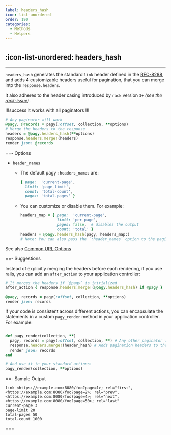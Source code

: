 ```yaml
---
label: headers_hash
icon: list-unordered
order: 190
categories:
  - Methods
  - Helpers
---
```


#

## :icon-list-unordered: headers_hash

---

`headers_hash` generates the standard `link` header defined in the
[RFC-8288](https://tools.ietf.org/html/rfc8288), and adds 4 customizable headers useful for pagination, that you can merge into the `response.headers`.

It also adheres to the header casing introduced by `rack` version `3+` _(see the [rack-issue](https://github.com/rack/rack/issues/1592))_.

!!!success It works with all paginators
!!!

```ruby Controller
# Any paginator will work
@pagy, @records = pagy(:offset, collection, **options)
# Merge the headers to the response
headers = @pagy.headers_hash(**options)
response.headers.merge!(headers)
render json: @records
```

==- Options

- `header_names`
  - The default pagy `:headers_names` are:
    ```ruby
    { page:  'current-page',
      limit: 'page-limit',
      count: 'total-count',
      pages: 'total-pages' }
    ```
  - You can customize or disable them. For example:

    ```ruby Controller 
    headers_map = { page:  'current-page',
                    limit: 'per-page',
                    pages: false,  # disables the output
                    count: 'total' }
    headers = @pagy.headers_hash(pagy, headers_map:)
    # Note: You can also pass the `:header_names` option to the paginator 
    ```
    
See also [Common URL Options](../paginators#common-url-options)

==- Suggestions
<br/>

Instead of explicitly merging the headers before each rendering, if you use rails, you can add an `after_action` to your application controller:

```ruby Controller (after_action)
# It merges the headers if `@pagy` is initialized
after_action { response.headers.merge!(@pagy.headers_hash) if @pagy }

@pagy, records = pagy(:offset, collection, **options)
render json: records
```

If your code is consistent across different actions, you can encapsulate the statements in a custom `pagy_render` method in your
application controller. For example:

```ruby Controller

def pagy_render(collection, **)
  pagy, records = pagy(:offset, collection, **) # Any other paginator works as well
  response.headers.merge!(header_hash) # Adds pagination headers to the response
  render json: records
end

# And use it in your standard actions:
pagy_render(collection, **options)
```

==- Sample Output

```text Example of the default HTTP headers
link <https://example.com:8080/foo?page=1>; rel="first", <https://example.com:8080/foo?page=2>; rel="prev", 
<https://example.com:8080/foo?page=4>; rel="next", <https://example.com:8080/foo?page=50>; rel="last"
current-page 3
page-limit 20
total-pages 50
total-count 1000
```

===

